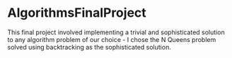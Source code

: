 # AlgorithmsFinalProject

This final project involved implementing a trivial and sophisticated solution to any algorithm problem of our choice - I chose the N Queens problem solved using backtracking as the sophisticated solution.
